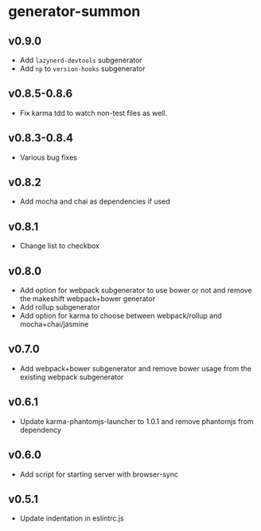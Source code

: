 # generator-summon

## v0.9.0
- Add `lazynerd-devtools` subgenerator
- Add `np` to `version-hooks` subgenerator

## v0.8.5-0.8.6
- Fix karma tdd to watch non-test files as well.

## v0.8.3-0.8.4
- Various bug fixes

## v0.8.2
- Add mocha and chai as dependencies if used

## v0.8.1
- Change list to checkbox

## v0.8.0
- Add option for webpack subgenerator to use bower or not and remove the makeshift webpack+bower generator
- Add rollup subgenerator
- Add option for karma to choose between webpack/rollup and mocha+chai/jasmine

## v0.7.0
- Add webpack+bower subgenerator and remove bower usage from the existing webpack subgenerator

## v0.6.1
- Update karma-phantomjs-launcher to 1.0.1 and remove phantomjs from dependency

## v0.6.0
- Add script for starting server with browser-sync

## v0.5.1
- Update indentation in eslintrc.js